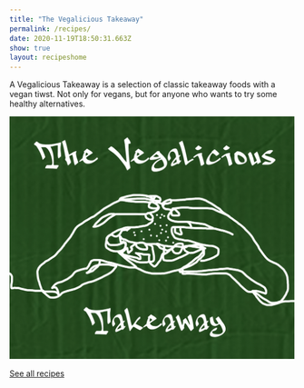 ```yaml
---
title: "The Vegalicious Takeaway"
permalink: /recipes/
date: 2020-11-19T18:50:31.663Z
show: true
layout: recipeshome
---
```

A Vegalicious Takeaway is a selection of classic takeaway foods with a vegan tiwst. Not only for vegans, but for anyone who wants to try some healthy alternatives. 

![The Vegalicious Takeaway logo](../uploads/cover.jpg "The Vegalicious Takeaway ")

[See all recipes](/allrecipes)